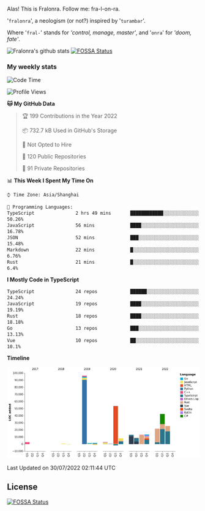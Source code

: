 Alas! This is Fralonra. Follow me: fra-l-on-ra.

'`fralonra`', a neologism (or not?) inspired by '`turambar`'.

Where '`fral-`' stands for *'control, manage, master'*, and '`onra`' for *'doom, fate'*.

![Fralonra's github stats](https://github-readme-stats.vercel.app/api?username=fralonra)
[![FOSSA Status](https://app.fossa.com/api/projects/git%2Bgithub.com%2Ffralonra%2Ffralonra.svg?type=shield)](https://app.fossa.com/projects/git%2Bgithub.com%2Ffralonra%2Ffralonra?ref=badge_shield)

### My weekly stats

<!--START_SECTION:waka-->
![Code Time](http://img.shields.io/badge/Code%20Time-0%20secs-blue)

![Profile Views](http://img.shields.io/badge/Profile%20Views-1-blue)

**🐱 My GitHub Data** 

> 🏆 199 Contributions in the Year 2022
 > 
> 📦 732.7 kB Used in GitHub's Storage 
 > 
> 🚫 Not Opted to Hire
 > 
> 📜 120 Public Repositories 
 > 
> 🔑 91 Private Repositories  
 > 
📊 **This Week I Spent My Time On** 

```text
⌚︎ Time Zone: Asia/Shanghai

💬 Programming Languages: 
TypeScript               2 hrs 49 mins       ████████████░░░░░░░░░░░░░   50.26% 
JavaScript               56 mins             ████░░░░░░░░░░░░░░░░░░░░░   16.78% 
JSON                     52 mins             ███░░░░░░░░░░░░░░░░░░░░░░   15.48% 
Markdown                 22 mins             █░░░░░░░░░░░░░░░░░░░░░░░░   6.76% 
Rust                     21 mins             █░░░░░░░░░░░░░░░░░░░░░░░░   6.4%

```

**I Mostly Code in TypeScript** 

```text
TypeScript               24 repos            ██████░░░░░░░░░░░░░░░░░░░   24.24% 
JavaScript               19 repos            ████░░░░░░░░░░░░░░░░░░░░░   19.19% 
Rust                     18 repos            ████░░░░░░░░░░░░░░░░░░░░░   18.18% 
Go                       13 repos            ███░░░░░░░░░░░░░░░░░░░░░░   13.13% 
Vue                      10 repos            ██░░░░░░░░░░░░░░░░░░░░░░░   10.1%

```


**Timeline**

![Chart not found](https://raw.githubusercontent.com/fralonra/fralonra/master/charts/bar_graph.png) 


 Last Updated on 30/07/2022 02:11:44 UTC
<!--END_SECTION:waka-->

## License
[![FOSSA Status](https://app.fossa.com/api/projects/git%2Bgithub.com%2Ffralonra%2Ffralonra.svg?type=large)](https://app.fossa.com/projects/git%2Bgithub.com%2Ffralonra%2Ffralonra?ref=badge_large)